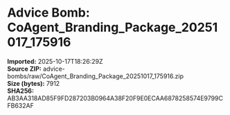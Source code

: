 # Advice Bomb: CoAgent_Branding_Package_20251017_175916

**Imported:** 2025-10-17T18:26:29Z  
**Source ZIP:** advice-bombs/raw/CoAgent_Branding_Package_20251017_175916.zip  
**Size (bytes):** 7912  
**SHA256:** AB3AA318AD85F9FD287203B0964A38F20F9E0ECAA6878258574E9799CFB632AF

